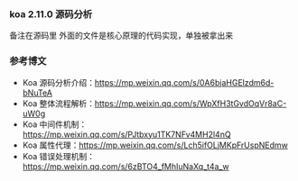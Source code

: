 ### koa 2.11.0 源码分析
备注在源码里
外面的文件是核心原理的代码实现，单独被拿出来

### 参考博文
- Koa 源码分析介绍：https://mp.weixin.qq.com/s/0A6bjaHGElzdm6d-bNuTeA
- Koa 整体流程解析：https://mp.weixin.qq.com/s/WpXfH3tGvdOqVr8aC-uW0g
- Koa 中间件机制：https://mp.weixin.qq.com/s/PJtbxyu1TK7NFv4MH2l4nQ
- Koa 属性代理：https://mp.weixin.qq.com/s/Lch5ifOLjMKpFrUspNEdmw
- Koa 错误处理机制：https://mp.weixin.qq.com/s/6zBTO4_fMhIuNaXq_t4a_w
